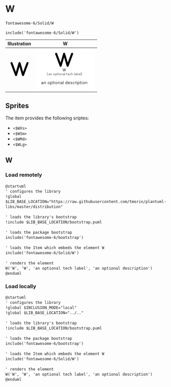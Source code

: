 # W


```text
fontawesome-6/Solid/W
```

```text
include('fontawesome-6/Solid/W')
```



| Illustration | W |
| :---: | :---: |
| ![illustration for Illustration](../../fontawesome-6/Solid/W.png) | ![illustration for W](../../fontawesome-6/Solid/W.Local.png) |



## Sprites
The item provides the following sriptes:

- `<$WXs>`
- `<$WSm>`
- `<$WMd>`
- `<$WLg>`





## W

### Load remotely
```plantuml
@startuml
' configures the library
!global $LIB_BASE_LOCATION="https://raw.githubusercontent.com/tmorin/plantuml-libs/master/distribution"

' loads the library's bootstrap
!include $LIB_BASE_LOCATION/bootstrap.puml

' loads the package bootstrap
include('fontawesome-6/bootstrap')

' loads the Item which embeds the element W
include('fontawesome-6/Solid/W')

' renders the element
W('W', 'W', 'an optional tech label', 'an optional description')
@enduml
```

### Load locally
```plantuml
@startuml
' configures the library
!global $INCLUSION_MODE="local"
!global $LIB_BASE_LOCATION="../.."

' loads the library's bootstrap
!include $LIB_BASE_LOCATION/bootstrap.puml

' loads the package bootstrap
include('fontawesome-6/bootstrap')

' loads the Item which embeds the element W
include('fontawesome-6/Solid/W')

' renders the element
W('W', 'W', 'an optional tech label', 'an optional description')
@enduml
```

